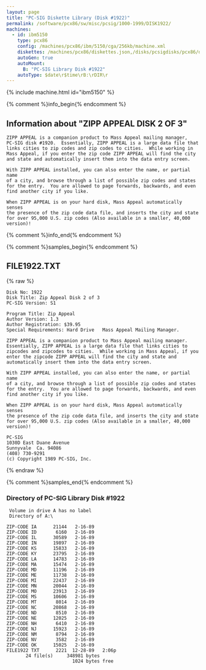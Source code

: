 ```yaml
---
layout: page
title: "PC-SIG Diskette Library (Disk #1922)"
permalink: /software/pcx86/sw/misc/pcsig/1000-1999/DISK1922/
machines:
  - id: ibm5150
    type: pcx86
    config: /machines/pcx86/ibm/5150/cga/256kb/machine.xml
    diskettes: /machines/pcx86/diskettes.json,/disks/pcsigdisks/pcx86/diskettes.json
    autoGen: true
    autoMount:
      B: "PC-SIG Library Disk #1922"
    autoType: $date\r$time\rB:\rDIR\r
---
```


{% include machine.html id="ibm5150" %}

{% comment %}info_begin{% endcomment %}

## Information about "ZIPP APPEAL DISK 2 OF 3"

    ZIPP APPEAL is a companion product to Mass Appeal mailing manager,
    PC-SIG disk #1920.  Essentially, ZIPP APPEAL is a large data file that
    links cities to zip codes and zip codes to cities.  While working in
    Mass Appeal, if you enter the zip code ZIPP APPEAL will find the city
    and state and automatically insert them into the data entry screen.
    
    With ZIPP APPEAL installed, you can also enter the name, or partial name
    of a city, and browse through a list of possible zip codes and states
    for the entry.  You are allowed to page forwards, backwards, and even
    find another city if you like.
    
    When ZIPP APPEAL is on your hard disk, Mass Appeal automatically senses
    the presence of the zip code data file, and inserts the city and state
    for over 95,000 U.S. zip codes (Also available in a smaller, 40,000
    version)!
{% comment %}info_end{% endcomment %}

{% comment %}samples_begin{% endcomment %}

## FILE1922.TXT

{% raw %}
```
Disk No: 1922                                                           
Disk Title: Zip Appeal Disk 2 of 3                                      
PC-SIG Version: S1                                                      
                                                                        
Program Title: Zip Appeal                                               
Author Version: 1.3                                                     
Author Registration: $39.95                                             
Special Requirements: Hard Drive   Mass Appeal Mailing Manager.         
                                                                        
ZIPP APPEAL is a companion product to Mass Appeal mailing manager.      
Essentially, ZIPP APPEAL is a large data file that links cities to      
zipcodes and zipcodes to cities.  While working in Mass Appeal, if you  
enter the zipcode ZIPP APPEAL will find the city and state and          
automatically insert them into the data entry screen.                   
                                                                        
With ZIPP APPEAL installed, you can also enter the name, or partial name
of a city, and browse through a list of possible zip codes and states   
for the entry.  You are allowed to page forwards, backwards, and even   
find another city if you like.                                          
                                                                        
When ZIPP APPEAL is on your hard disk, Mass Appeal automatically senses 
the presence of the zip code data file, and inserts the city and state  
for over 95,000 U.S. zip codes (Also available in a smaller, 40,000     
version)!                                                               
                                                                        
PC-SIG                                                                  
1030D East Duane Avenue                                                 
Sunnyvale  Ca. 94086                                                    
(408) 730-9291                                                          
(c) Copyright 1989 PC-SIG, Inc.                                         
```
{% endraw %}

{% comment %}samples_end{% endcomment %}

### Directory of PC-SIG Library Disk #1922

     Volume in drive A has no label
     Directory of A:\

    ZIP-CODE IA      21144   2-16-89
    ZIP-CODE ID       6160   2-16-89
    ZIP-CODE IL      30589   2-16-89
    ZIP-CODE IN      19897   2-16-89
    ZIP-CODE KS      15833   2-16-89
    ZIP-CODE KY      23795   2-16-89
    ZIP-CODE LA      14783   2-16-89
    ZIP-CODE MA      15474   2-16-89
    ZIP-CODE MD      11196   2-16-89
    ZIP-CODE ME      11738   2-16-89
    ZIP-CODE MI      22437   2-16-89
    ZIP-CODE MN      20044   2-16-89
    ZIP-CODE MO      23913   2-16-89
    ZIP-CODE MS      10606   2-16-89
    ZIP-CODE MT       8014   2-16-89
    ZIP-CODE NC      20868   2-16-89
    ZIP-CODE ND       8510   2-16-89
    ZIP-CODE NE      12025   2-16-89
    ZIP-CODE NH       6410   2-16-89
    ZIP-CODE NJ      15923   2-16-89
    ZIP-CODE NM       8794   2-16-89
    ZIP-CODE NV       3582   2-16-89
    ZIP-CODE OK      15025   2-16-89
    FILE1922 TXT      2221  12-28-89   2:06p
           24 file(s)     348981 bytes
                            1024 bytes free
